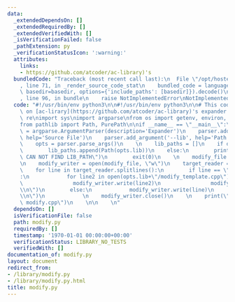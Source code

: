 ```yaml
---
data:
  _extendedDependsOn: []
  _extendedRequiredBy: []
  _extendedVerifiedWith: []
  _isVerificationFailed: false
  _pathExtension: py
  _verificationStatusIcon: ':warning:'
  attributes:
    links:
    - https://github.com/atcoder/ac-library)'s
  bundledCode: "Traceback (most recent call last):\n  File \"/opt/hostedtoolcache/Python/3.10.5/x64/lib/python3.10/site-packages/onlinejudge_verify/documentation/build.py\"\
    , line 71, in _render_source_code_stat\n    bundled_code = language.bundle(stat.path,\
    \ basedir=basedir, options={'include_paths': [basedir]}).decode()\n  File \"/opt/hostedtoolcache/Python/3.10.5/x64/lib/python3.10/site-packages/onlinejudge_verify/languages/python.py\"\
    , line 96, in bundle\n    raise NotImplementedError\nNotImplementedError\n"
  code: "#!/usr/bin/env python3\n\n#!/usr/bin/env python3\n\n# This code is based\
    \ on [ac-lirary](https://github.com/atcoder/ac-library)'s expander.py.\n\nimport\
    \ re\nimport sys\nimport argparse\nfrom os import getenv, environ, pathsep, fspath\n\
    from pathlib import Path, PurePath\n\nif __name__ == \"__main__\":\n    parser\
    \ = argparse.ArgumentParser(description='Expander')\n    parser.add_argument('source',\
    \ help='Source File')\n    parser.add_argument('--lib', help='Path to Otera Library')\n\
    \    opts = parser.parse_args()\n    \n    lib_paths = []\n    if opts.lib:\n\
    \        lib_paths.append(Path(opts.lib))\n    else:\n        print(\"[ERROR]\
    \ CAN NOT FIND LIB_PATH\")\n        exit(0)\n    \n    modify_file = \"modify.cpp\"\
    \n    modify_writer = open(modify_file, \"w\")\n    target_reader = open(opts.source).read()\n\
    \    for line in target_reader.splitlines():\n        if line == \"#include<bits/stdc++.h>\"\
    :\n            for line2 in open(opts.lib+\"/modify_template.cpp\").read().splitlines():\n\
    \                modify_writer.write(line2)\n                modify_writer.write(\"\
    \\n\")\n        else:\n            modify_writer.write(line)\n            modify_writer.write(\"\
    \\n\")\n            \n    modify_writer.close()\n    \n    print(\"[INFO] generate\
    \ modify.cpp\")\n    \n\n    \n"
  dependsOn: []
  isVerificationFile: false
  path: modify.py
  requiredBy: []
  timestamp: '1970-01-01 00:00:00+00:00'
  verificationStatus: LIBRARY_NO_TESTS
  verifiedWith: []
documentation_of: modify.py
layout: document
redirect_from:
- /library/modify.py
- /library/modify.py.html
title: modify.py
---
```


